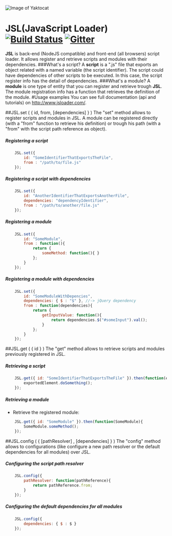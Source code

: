 ![Image of Yaktocat](http://static.wixstatic.com/media/796749_ae4d25c41ef14e6b965ba188715c366e.png_srz_p_77_86_75_22_0.50_1.20_0.00_png_srz)
# JSL(**J**ava**S**cript **L**oader) [![Build Status](https://travis-ci.org/cbastos/AMD.svg?branch=master)](https://travis-ci.org/cbastos/JSL) [![Gitter](https://badges.gitter.im/Join%20Chat.svg)](https://gitter.im/cbastos/JSL?utm_source=badge&utm_medium=badge&utm_campaign=pr-badge)
**JSL** is back-end (NodeJS compatible) and front-end (all browsers) script loader. It allows register and retrieve scripts and modules with their dependencies.
###What's a script?
A **script** is a ".js" file that exports an object related with a named variable (the script identifier). 
The script could have dependencies of other scripts to be executed. In this case, the script register info has the detail of dependencies.
###What's a module?
A **module** is one type of entity that you can register and retrieve trough **JSL**. The module registration info has a function that retrieves the definition of the module.
#Usage examples
You can see full documentation (api and tutorials) on http://www.jsloader.com/.

##JSL.set ( { id, from, [dependencies] } )
The "set" method allows to register scripts and modules in JSL. A module can be registered directly (with a "from" function to retrieve his definition) or trough his path (with a "from" with the script path reference as object).
##### Registering a script
```javascript
	JSL.set({ 
		id: "SomeIdentifierThatExportsTheFile", 
		from : "/path/to/file.js" 
	});
```
##### Registering a script with dependencies
```javascript
	JSL.set({ 
		id: "AnotherIdentifierThatExportsAnotherFile", 
		dependencies: "dependencyIdentifier", 
		from : "/path/to/another/file.js" 
	});
```
##### Registering a module
```javascript
	JSL.set({ 
		id: "SomeModule",
		from : function(){
			return {
				someMethod: function(){ } 
			};
		}
	});
```
##### Registering a module with dependencies

```javascript
	JSL.set({ 
		id: "SomeModuleWithDepencies",
		dependencies: { $ : "$" }, //-> jQuery dependency
		from : function(dependencies){
			return {
				getInputValue: function(){ 
					return dependencies.$("#someInput").val();
				} 
			};
		}
	});
```

##JSL.get ( { id } )
The "get" method allows to retrieve scripts and modules previously registered in JSL.
##### Retrieving a script
```javascript
	JSL.get({ id: "SomeIdentifierThatExportsTheFile" }).then(function(exportedElement){
		exportedElement.doSomething();
	});
```
##### Retrieving a module

* Retrieve the registered module:
```javascript
	JSL.get({ id: "SomeModule" }).then(function(SomeModule){
		SomeModule.someMethod();
	});
```

##JSL.config ( { [pathResolver] , [dependencies] } )
The "config" method allows to configurations (like configure a new path resolver or the default dependencies for all modules) over JSL.
##### Configuring the script path resolver
```javascript
	JSL.config({ 
		pathResolver: function(pathReference){
			return pathReference.from;
		}
	});
```
##### Configuring the default dependencies for all modules
```javascript
	JSL.config({ 
		dependencies: { $ : $ }
	});
```